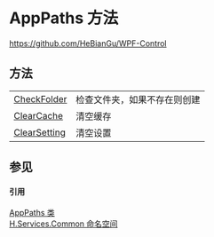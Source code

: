 # AppPaths 方法
https://github.com/HeBianGu/WPF-Control



## 方法
<table>
<tr>
<td><a href="c42e3dbd-0fba-a819-7965-831abe20a873">CheckFolder</a></td>
<td>检查文件夹，如果不存在则创建</td></tr>
<tr>
<td><a href="56d1610f-80ae-ecd9-52c5-f7a3c7ac73d1">ClearCache</a></td>
<td>清空缓存</td></tr>
<tr>
<td><a href="d21e7dac-ee4d-2c7e-ca95-c183fa2877b3">ClearSetting</a></td>
<td>清空设置</td></tr>
</table>

## 参见


#### 引用
<a href="9251cdb5-e417-165b-4302-78092076c7d9">AppPaths 类</a>  
<a href="b9cdd84f-6623-a51a-f53b-465103ced202">H.Services.Common 命名空间</a>  
